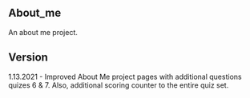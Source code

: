 ## About_me
An about me project.

## Version
1.13.2021 - Improved About Me project pages with additional questions quizes 6 & 7. Also, additional scoring counter to the entire quiz set.